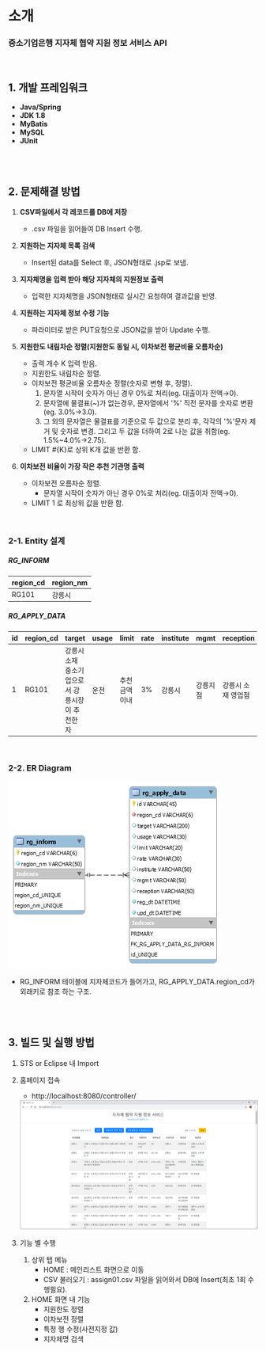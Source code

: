 # 소개
### 중소기업은행 지자체 협약 지원 정보 서비스 API

<br>

## 1. 개발 프레임워크
- **Java/Spring**
- **JDK 1.8**
- **MyBatis**
- **MySQL**
- **JUnit**

<br>
<br>

## 2. 문제해결 방법
1. **CSV파일에서 각 레코드를 DB에 저장**
    - .csv 파일을 읽어들여 DB Insert 수행.

1. **지원하는 지자체 목록 검색**
    - Insert된 data를 Select 후, JSON형태로 .jsp로 보냄.

1. **지자체명을 입력 받아 해당 지자체의 지원정보 출력**
    - 입력한 지자체명을 JSON형태로 실시간 요청하여 결과값을 반영.

1. **지원하는 지자체 정보 수정 기능**
    - 파라미터로 받은 PUT요청으로 JSON값을 받아 Update 수행.

1. **지원한도 내림차순 정렬(지원한도 동일 시, 이차보전 평균비율 오름차순)**
    - 출력 개수 K 입력 받음.
    - 지원한도 내림차순 정렬.
    - 이차보전 평균비율 오름차순 정렬(숫자로 변형 후, 정렬).
        1. 문자열 시작이 숫자가 아닌 경우 0%로 처리(eg. 대출이자 전액→0).
        1. 문자열에 물결표(~)가 없는경우, 문자열에서 '%' 직전 문자를 숫자로 변환(eg. 3.0%→3.0).
        1. 그 외의 문자열은 물결표를 기준으로 두 값으로 분리 후, 각각의 '%'문자 제거 및 숫자로 변경. 그리고 두 값을 더하여 2로 나눈 값을 취함(eg. 1.5%~4.0%→2.75).
    - LIMIT #{K}로 상위 K개 값을 반환 함.

1. **이차보전 비율이 가장 작은 추천 기관명 출력**
    - 이차보전 오름차순 정렬.
      - 문자열 시작이 숫자가 아닌 경우 0%로 처리(eg. 대출이자 전액→0).
    - LIMIT 1 로 최상위 값을 반환 함.

<br>

### 2-1. Entity 설계
##### RG_INFORM
region_cd | region_nm
--------- | ---------
RG101 | 강릉시

##### RG_APPLY_DATA
id | region_cd | target | usage | limit | rate | institute | mgmt | reception | reg_dt | upd_dt
-- | --------- | ------ | ----- | ----- | ---- | --------- | ---- | --------- | ------ | ------
1 | RG101 | 강릉시 소재 중소기업으로서 강릉시장이 추천한 자 | 운전 | 추천금액 이내 | 3% | 강릉시 | 강릉지점 | 강릉시 소재 영업점 | 2019-06-10 21:58:47 | 2019-06-11 07:43:14

<br>

### 2-2. ER Diagram
<img src="Designed ERD.png"/>

- RG_INFORM 테이블에 지자체코드가 들어가고, RG_APPLY_DATA.region_cd가 외래키로 참조 하는 구조.

<br>
<br>

## 3. 빌드 및 실행 방법
1. STS or Eclipse 내 Import
1. 홈페이지 접속
    - http://localhost:8080/controller/
    <img src="mainPage.png" style="border:1px solid silver"/>


1. 기능 별 수행
    1. 상위 탭 메뉴
        - HOME : 메인리스트 화면으로 이동
        - CSV 불러오기 : assign01.csv 파일을 읽어와서 DB에 Insert(최초 1회 수행필요).
    1. HOME 화면 내 기능
        - 지원한도 정렬
        - 이차보전 정렬
        - 특정 행 수정(사전지정 값)
        - 지자체명 검색

<br>
